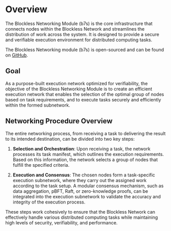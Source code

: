 # Overview

The Blockless Networking Module (b7s) is the core infrastructure that connects nodes within the Blockless Network and streamlines the distribution of work across the system. It is designed to provide a secure and verifiable execution environment for distributed computing tasks.

The Blockless Networking module (b7s) is open-sourced and can be found on [GitHub](https://github.com/blocklessnetwork/b7s).

## Goal

As a purpose-built execution network optimized for verifiability, the objective of the Blockless Networking Module is to create an efficient execution network that enables the selection of the optimal group of nodes based on task requirements, and to execute tasks securely and efficiently within the formed subnetwork.

## Networking Procedure Overview

The entire networking process, from receiving a task to delivering the result to its intended destination, can be divided into two key steps:

1. **Selection and Orchestration**: Upon receiving a task, the network processes its task manifest, which outlines the execution requirements. Based on this information, the network selects a group of nodes that fulfill the specified criteria.

2. **Execution and Consensus**: The chosen nodes form a task-specific execution subnetwork, where they carry out the assigned work according to the task setup. A modular consensus mechanism, such as data aggregation, pBFT, Raft, or zero-knowledge proofs, can be integrated into the execution subnetwork to validate the accuracy and integrity of the execution process.

These steps work cohesively to ensure that the Blockless Network can effectively handle various distributed computing tasks while maintaining high levels of security, verifiability, and performance.
